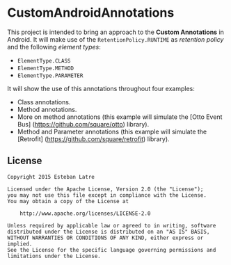 # CustomAndroidAnnotations
This project is intended to bring an approach to the **Custom Annotations** in Android. It will make use of the `RetentionPolicy.RUNTIME` as _retention policy_ and the following _element types_:

- `ElementType.CLASS`
- `ElementType.METHOD`
- `ElementType.PARAMETER`

It will show the use of this annotations throughout four examples:

- Class annotations.
- Method annotations.
- More on method annotations (this example will simulate the [Otto Event Bus] (https://github.com/square/otto) library).
- Method and Parameter annotations (this example will simulate the [Retrofit] (https://github.com/square/retrofit) library).

## License
    Copyright 2015 Esteban Latre
    
    Licensed under the Apache License, Version 2.0 (the "License");
    you may not use this file except in compliance with the License.
    You may obtain a copy of the License at
    
        http://www.apache.org/licenses/LICENSE-2.0
    
    Unless required by applicable law or agreed to in writing, software
    distributed under the License is distributed on an "AS IS" BASIS,
    WITHOUT WARRANTIES OR CONDITIONS OF ANY KIND, either express or implied.
    See the License for the specific language governing permissions and
    limitations under the License.
